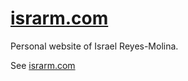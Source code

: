 # [israrm.com](https://israrmwebsite.pages.dev/)

Personal website of Israel Reyes-Molina.

See [israrm.com](https://israrmwebsite.pages.dev/)

